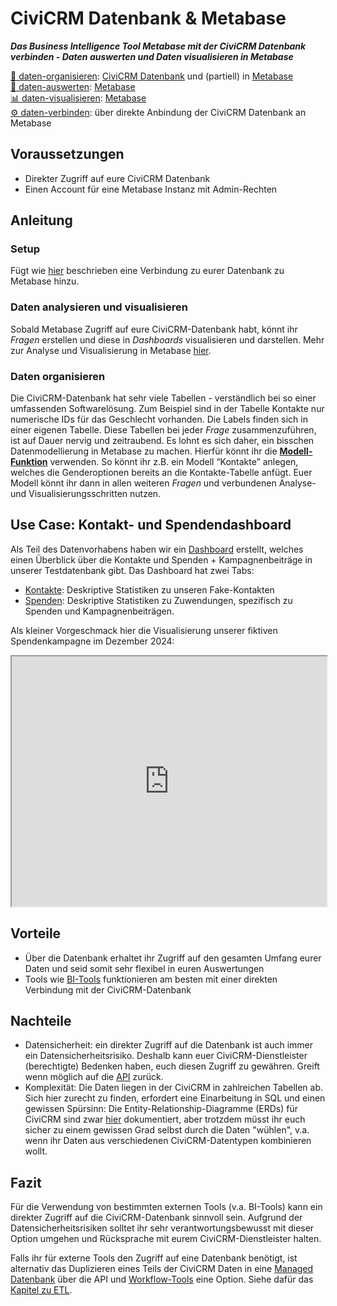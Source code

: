 # CiviCRM Datenbank & Metabase

_**Das Business Intelligence Tool Metabase mit der CiviCRM Datenbank verbinden - Daten auswerten und Daten visualisieren in Metabase**_


[💾 daten-organisieren](./../2-datenlebenszyklus.md#daten-organisieren): [CiviCRM Datenbank](./../4-tools/1-civicrm_intern/2-civicrm-datenbank.md) und (partiell) in [Metabase](./../4-tools/3-bi-tools.md#metabase) <br>
[🔢 daten-auswerten](./../2-datenlebenszyklus.md#daten-auswerten): [Metabase](./../4-tools/3-bi-tools.md#metabase) <br>
[📊 daten-visualisieren](./../2-datenlebenszyklus.md#daten-visualisieren): [Metabase](./../4-tools/3-bi-tools.md#metabase) <br>
[⚙️ daten-verbinden](./../2-datenlebenszyklus.md#daten-verbinden): über direkte Anbindung der CiviCRM Datenbank an Metabase


## Voraussetzungen
- Direkter Zugriff auf eure CiviCRM Datenbank
- Einen Account für eine Metabase Instanz mit Admin-Rechten

## Anleitung
### Setup
Fügt wie [hier](./../4-tools/3-bi-tools.md#mb-db-hinzufuegen) beschrieben eine Verbindung zu eurer Datenbank zu Metabase hinzu.


### Daten analysieren und visualisieren
Sobald Metabase Zugriff auf eure CiviCRM-Datenbank habt, könnt ihr *Fragen* erstellen und diese in *Dashboards* visualisieren und darstellen. Mehr zur Analyse und Visualisierung in Metabase [hier](../4-tools/3-bi-tools.md#mb-daten-analysieren).

### Daten organisieren
Die CiviCRM-Datenbank hat sehr viele Tabellen - verständlich bei so einer umfassenden Softwarelösung. Zum Beispiel sind in der Tabelle Kontakte nur numerische IDs für das Geschlecht vorhanden. Die Labels finden sich in einer eigenen Tabelle. Diese Tabellen bei jeder *Frage* zusammenzuführen, ist auf Dauer nervig und zeitraubend. Es lohnt es sich daher, ein bisschen Datenmodellierung in Metabase zu machen. Hierfür könnt ihr die [**Modell-Funktion**](https://www.metabase.com/docs/latest/data-modeling/models) verwenden. So könnt ihr z.B. ein Modell “Kontakte” anlegen, welches die Genderoptionen bereits an die Kontakte-Tabelle anfügt. Euer Modell könnt ihr dann in allen weiteren *Fragen* und verbundenen Analyse- und Visualisierungsschritten nutzen.

## Use Case: Kontakt- und Spendendashboard

Als Teil des Datenvorhabens haben wir ein [Dashboard](http://mtbs.correlaid.org/public/dashboard/cfbe9014-3548-4234-979d-b0803074a8ed) erstellt, welches einen Überblick über die Kontakte und Spenden + Kampagnenbeiträge in unserer Testdatenbank gibt. 
Das Dashboard hat zwei Tabs:
- [Kontakte](https://mtbs.correlaid.org/dashboard/11-civicrm-kontakte-und-spenden?tab=20-kontakte): Deskriptive Statistiken zu unseren Fake-Kontakten
- [Spenden](https://mtbs.correlaid.org/dashboard/11-civicrm-kontakte-und-spenden?tab=21-spenden): Deskriptive Statistiken zu Zuwendungen, spezifisch zu Spenden und Kampagnenbeiträgen.

Als kleiner Vorgeschmack hier die Visualisierung unserer fiktiven Spendenkampagne im Dezember 2024: 
<iframe width="100%" height="400px%" src="http://mtbs.correlaid.org/public/question/fea84d3c-32e0-4cf5-adb9-a4e19c665483"></iframe>


## Vorteile
- Über die Datenbank erhaltet ihr Zugriff auf den gesamten Umfang eurer Daten und seid somit sehr flexibel in euren Auswertungen
- Tools wie [BI-Tools](../4-tools/3-bi-tools.md) funktionieren am besten mit einer direkten Verbindung mit der CiviCRM-Datenbank

## Nachteile
- Datensicherheit: ein direkter Zugriff auf die Datenbank ist auch immer ein Datensicherheitsrisiko. Deshalb kann euer CiviCRM-Dienstleister (berechtigte) Bedenken haben, euch diesen Zugriff zu gewähren. Greift wenn möglich auf die [API](../4-tools/1-civicrm_intern/3-civicrm-api.md) zurück.
- Komplexität: Die Daten liegen in der CiviCRM in zahlreichen Tabellen ab. Sich hier zurecht zu finden, erfordert eine Einarbeitung in SQL und einen gewissen Spürsinn: Die Entity-Relationship-Diagramme (ERDs) für CiviCRM sind zwar [hier](https://docs.civicrm.org/dev/en/latest/api/ERDs/#contact-info) dokumentiert, aber trotzdem müsst ihr euch sicher zu einem gewissen Grad selbst durch die Daten "wühlen", v.a. wenn ihr Daten aus verschiedenen CiviCRM-Datentypen kombinieren wollt.

## Fazit
Für die Verwendung von bestimmten externen Tools (v.a. BI-Tools) kann ein direkter Zugriff auf die CiviCRM-Datenbank sinnvoll sein. Aufgrund der Datensicherheitsrisiken solltet ihr sehr verantwortungsbewusst mit dieser Option umgehen und Rücksprache mit eurem CiviCRM-Dienstleister halten.

Falls ihr für externe Tools den Zugriff auf eine Datenbank benötigt, ist alternativ das Duplizieren eines Teils der CiviCRM Daten in eine [Managed Datenbank](../4-tools/4-managed-datenbank.md) über die API und [Workflow-Tools](../4-tools/5-workflow-tools.md) eine Option. Siehe dafür das [Kapitel zu ETL](./4-api_db_wf_mtbs/0-index.md).


